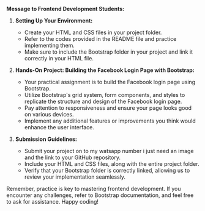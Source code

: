 **Message to Frontend Development Students:**

1. **Setting Up Your Environment:**
   - Create your HTML and CSS files in your project folder.
   - Refer to the codes provided in the README file and practice implementing them.
   - Make sure to include the Bootstrap folder in your project and link it correctly in your HTML file.

2. **Hands-On Project: Building the Facebook Login Page with Bootstrap:**
   - Your practical assignment is to build the Facebook login page using Bootstrap.
   - Utilize Bootstrap's grid system, form components, and styles to replicate the structure and design of the Facebook login page.
   - Pay attention to responsiveness and ensure your page looks good on various devices.
   - Implement any additional features or improvements you think would enhance the user interface.

3. **Submission Guidelines:**
   - Submit your project on to my watsapp number i just need an image and the link to your GitHub repository.
   - Include your HTML and CSS files, along with the entire project folder.
   - Verify that your Bootstrap folder is correctly linked, allowing us to review your implementation seamlessly.

Remember, practice is key to mastering frontend development. If you encounter any challenges, refer to Bootstrap documentation, and feel free to ask for assistance. Happy coding!